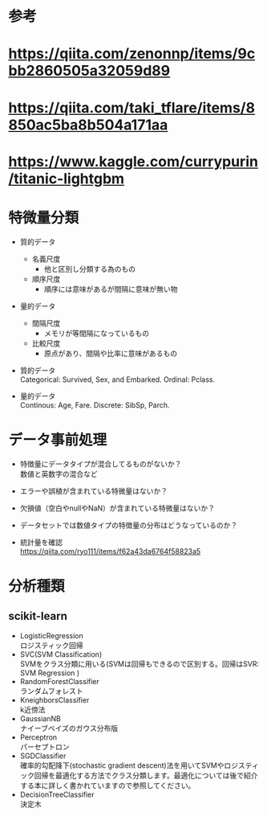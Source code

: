 # 参考
# https://qiita.com/zenonnp/items/9cbb2860505a32059d89
# https://qiita.com/taki_tflare/items/8850ac5ba8b504a171aa
# https://www.kaggle.com/currypurin/titanic-lightgbm

# 特微量分類

* 質的データ
    * 名義尺度
        * 他と区別し分類する為のもの
    * 順序尺度
        * 順序には意味があるが間隔に意味が無い物
* 量的データ
    * 間隔尺度
        * メモリが等間隔になっているもの
    * 比較尺度
        * 原点があり、間隔や比率に意味があるもの


* 質的データ  
Categorical: Survived, Sex, and Embarked. Ordinal: Pclass.
* 量的データ  
Continous: Age, Fare. Discrete: SibSp, Parch.


# データ事前処理

* 特徴量にデータタイプが混合してるものがないか？  
数値と英数字の混合など

* エラーや誤植が含まれている特微量はないか？

* 欠損値（空白やnullやNaN）が含まれている特微量はないか？

* データセットでは数値タイプの特徴量の分布はどうなっているのか？

* 統計量を確認  
https://qiita.com/ryo111/items/f62a43da6764f58823a5



# 分析種類

## scikit-learn

* LogisticRegression  
ロジスティック回帰  
* SVC(SVM Classification)  
SVMをクラス分類に用いる(SVMは回帰もできるので区別する。回帰はSVR: SVM Regression )
* RandomForestClassifier  
ランダムフォレスト
* KneighborsClassifier  
k近傍法
* GaussianNB  
ナイーブベイズのガウス分布版
* Perceptron  
パーセプトロン
* SGDClassifier  
確率的勾配降下(stochastic gradient descent)法を用いてSVMやロジスティック回帰を最適化する方法でクラス分類します。最適化については後で紹介する本に詳しく書かれていますので参照してください。
* DecisionTreeClassifier  
決定木